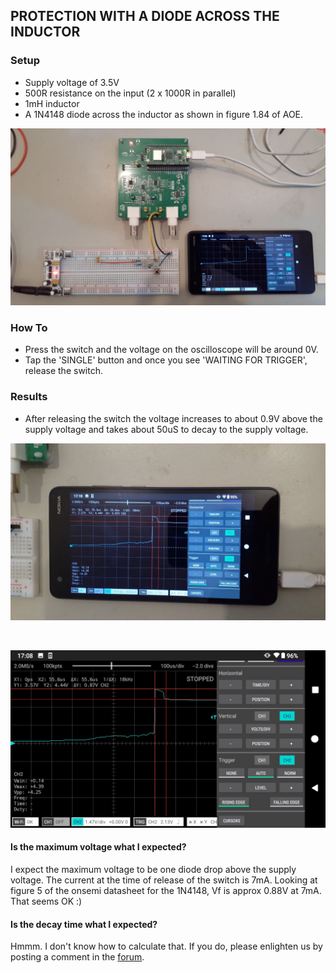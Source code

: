 PROTECTION WITH A DIODE ACROSS THE INDUCTOR
-------------------------------------------

### Setup

* Supply voltage of 3.5V
* 500R resistance on the input (2 x 1000R in parallel)
* 1mH inductor
* A 1N4148 diode across the inductor as shown in figure 1.84 of AOE.

![](1-6-7-01-setup.jpg)

### How To

* Press the switch and the voltage on the oscilloscope will be around 0V.
* Tap the 'SINGLE' button and once you see 'WAITING FOR TRIGGER', release the switch.

### Results

* After releasing the switch the voltage increases to about 0.9V above the supply voltage and takes
about 50uS to decay to the supply voltage.

![](1-6-7-01-results.jpg)

<br>

![](1-6-7-01-screenshot.jpg)

#### Is the maximum voltage what I expected?

I expect the maximum voltage to be one diode drop above the supply voltage.
The current at the time of release of the switch is 7mA. Looking at figure 5 of the onsemi datasheet for the 1N4148, Vf
is approx 0.88V at 7mA. That seems OK :)

#### Is the decay time what I expected?

Hmmm. I don't know how to calculate that. If you do, please enlighten us by posting a comment in the [forum](https://github.com/fhdm-dev/scoppy-experiments/discussions). 




